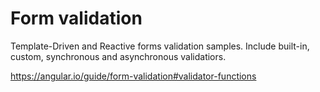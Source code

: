 # Form validation

Template-Driven and Reactive forms validation samples. Include built-in, custom, synchronous and asynchronous validatiors.

https://angular.io/guide/form-validation#validator-functions